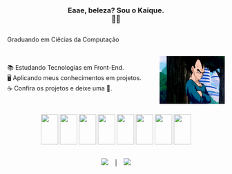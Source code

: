 
### <p align="center">Eaae, beleza? Sou o Kaique.<br> ✌🏻</p>

##

<p> Graduando em Ciêcias da Computação </p>

##
<img align="right" height="111" width="151" src="https://github.com/kiqprado/kiqprado/blob/6d2d8b53adca129e4f035bd36fef3d1ad2ce9a40/giphy.gif"/>
<br>
📚 Estudando Tecnologias em Front-End.<br>
🖥️ Aplicando meus conhecimentos em projetos.<br>
☕ Confira os projetos e deixe uma 🌟.

 
##

<div align="center" style="display: inline_block"><br>
  <img height="70" width="40" src="https://cdn.jsdelivr.net/gh/devicons/devicon/icons/html5/html5-original.svg" />
  <img height="70" width="40" src="https://cdn.jsdelivr.net/gh/devicons/devicon/icons/css3/css3-original.svg" />
  <img height="70" width="40" src="https://cdn.jsdelivr.net/gh/devicons/devicon/icons/figma/figma-original.svg" />
  <img height="70" width="40" src="https://cdn.jsdelivr.net/gh/devicons/devicon/icons/behance/behance-original.svg" />
  <img height="70" width="40" src="https://cdn.jsdelivr.net/gh/devicons/devicon/icons/javascript/javascript-original.svg" />
  <img height="70" width="40" src="https://cdn.jsdelivr.net/gh/devicons/devicon/icons/react/react-original.svg" />
 <img height="70" width="40" src="https://cdn.jsdelivr.net/gh/devicons/devicon/icons/css3/node-original.svg" />
  <img height="70" width="40" src="https://cdn.jsdelivr.net/gh/devicons/devicon/icons/typescript/typescript-original.svg" />
</div>

##

<div align="center">
  <a href="https://www.linkedin.com/in/kaiqueprado/" target="_blank"><img src="https://img.shields.io/badge/LinkedIn-0077B5?style=for-the-badge&logo=linkedin&logoColor=white" target="_blank"></a>
  &nbsp;&nbsp;&nbsp;|&nbsp;&nbsp;&nbsp;
  <a href="https://www.instagram.com/kiqprado/" target="_blank"><img src="https://img.shields.io/badge/Instagram-E4405F?style=for-the-badge&logo=instagram&logoColor=white" target="_blank"></a>
 </div>
